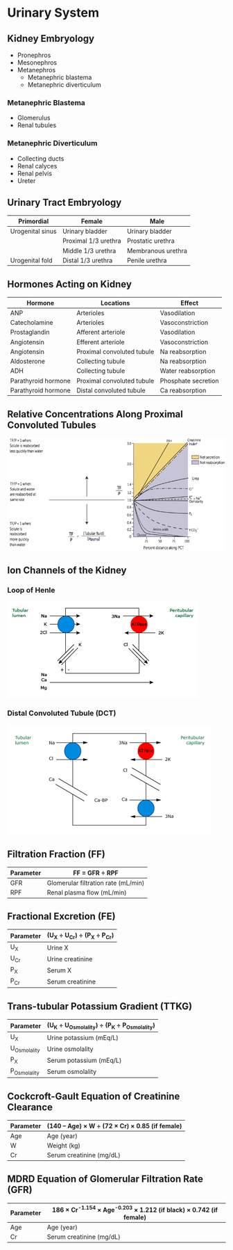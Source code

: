 # Urinary System

## Kidney Embryology

- Pronephros
- Mesonephros
- Metanephros
  - Metanephric blastema
  - Metanephric diverticulum

### Metanephric Blastema

- Glomerulus
- Renal tubules

### Metanephric Diverticulum

- Collecting ducts
- Renal calyces
- Renal pelvis
- Ureter

## Urinary Tract Embryology

|Primordial|Female|Male|
|-|-|-|
|Urogenital sinus|Urinary bladder|Urinary bladder|
||Proximal 1/3 urethra|Prostatic urethra|
||Middle 1/3 urethra|Membranous urethra|
|Urogenital fold|Distal 1/3 urethra|Penile urethra|

## Hormones Acting on Kidney

|Hormone|Locations|Effect|
|-|-|-|
|ANP|Arterioles|Vasodilation|
|Catecholamine|Arterioles|Vasoconstriction|
|Prostaglandin|Afferent arteriole|Vasodilation|
|Angiotensin|Efferent arteriole|Vasoconstriction|
|Angiotensin|Proximal convoluted tubule|Na reabsorption|
|Aldosterone|Collecting tubule|Na reabsorption|
|ADH|Collecting tubule|Water reabsorption|
|Parathyroid hormone|Proximal convoluted tubule|Phosphate secretion|
|Parathyroid hormone|Distal convoluted tubule|Ca reabsorption|

## Relative Concentrations Along Proximal Convoluted Tubules

![](../../Figures/Relative%20Concentrations%20Along%20Proximal%20Convoluted%20Tubules.png)

## Ion Channels of the Kidney

### Loop of Henle

![](../../Figures/Ion%20Channels%20of%20Loop%20of%20Henle.gif)

### Distal Convoluted Tubule (DCT)

![](../../Figures/Ion%20Channels%20of%20Distal%20Convoluted%20Tubule%20(DCT).gif)

## Filtration Fraction (FF)

|Parameter|FF = GFR ÷ RPF|
|-|-|
|GFR|Glomerular filtration rate (mL/min)|
|RPF|Renal plasma flow (mL/min)|

## Fractional Excretion (FE)

|Parameter|(U<sub>X</sub> ÷ U<sub>Cr</sub>) ÷ (P<sub>X</sub> ÷ P<sub>Cr</sub>)|
|-|-|
|U<sub>X</sub>|Urine X|
|U<sub>Cr</sub>|Urine creatinine|
|P<sub>X</sub>|Serum X|
|P<sub>Cr</sub>|Serum creatinine|

## Trans-tubular Potassium Gradient (TTKG)

|Parameter|(U<sub>K</sub> ÷ U<sub>Osmolality</sub>) ÷ (P<sub>K</sub> ÷ P<sub>Osmolality</sub>)|
|-|-|
|U<sub>X</sub>|Urine potassium (mEq/L)|
|U<sub>Osmolality</sub>|Urine osmolality|
|P<sub>X</sub>|Serum potassium (mEq/L)|
|P<sub>Osmolality</sub>|Serum osmolality|

## Cockcroft-Gault Equation of Creatinine Clearance

|Parameter|(140 – Age) × W ÷ (72 × Cr) × 0.85 (if female)|
|-|-|
|Age|Age (year)|
|W|Weight (kg)|
|Cr|Serum creatinine (mg/dL)|

## MDRD Equation of Glomerular Filtration Rate (GFR)

|Parameter|186 × Cr<sup>-1.154</sup> × Age<sup>-0.203</sup> × 1.212 (if black) × 0.742 (if female)|
|-|-|
|Age|Age (year)|
|Cr|Serum creatinine (mg/dL)|
